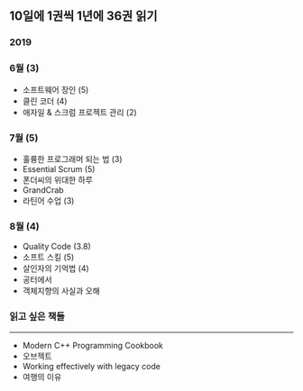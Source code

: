 ## 10일에 1권씩 1년에 36권 읽기

### 2019
### 6월 (3)
* 소프트웨어 장인 (5)
* 클린 코더 (4)
* 애자일 & 스크럼 프로젝트 관리 (2)

### 7월 (5)
* 훌륭한 프로그래머 되는 법 (3)
* Essential Scrum (5)
* 폰더씨의 위대한 하루
* GrandCrab
* 라틴어 수업 (3)

### 8월 (4)
* Quality Code (3.8)
* 소프트 스킬 (5)
* 살인자의 기억법 (4)
* 공터에서
* 객체지향의 사실과 오해

### 읽고 싶은 책들
----------------------------------------------
* Modern C++ Programming Cookbook
* 오브젝트
* Working effectively with legacy code
* 여행의 이유
